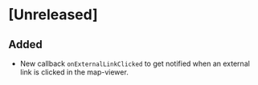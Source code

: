 # [Unreleased]

## Added

-   New callback `onExternalLinkClicked` to get notified when an external link is clicked in the map-viewer.
